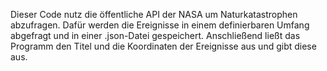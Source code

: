 Dieser Code nutz die öffentliche API der NASA um Naturkatastrophen abzufragen.
Dafür werden die Ereignisse in einem definierbaren Umfang abgefragt und in einer .json-Datei gespeichert. Anschließend ließt das Programm den Titel und die Koordinaten der Ereignisse aus und gibt diese aus.
